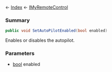 ← [Index](Api-Index) ← [IMyRemoteControl](Sandbox.ModAPI.Ingame.IMyRemoteControl)

### Summary

```csharp
public void SetAutoPilotEnabled(bool enabled)
```

Enables or disables the autopilot.

### Parameters

* [bool](https://docs.microsoft.com/en-us/dotnet/api/system.boolean?view=netframework-4.6) enabled
